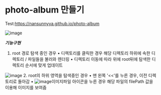 # photo-album 만들기
Test:https://nansunnyya.github.io/photo-album

![image](https://user-images.githubusercontent.com/76245273/111911207-e3be4080-8aa7-11eb-9056-4921249516e0.png)

***기능구현***

1. root 경로 탐색 중인 경우
•	디렉토리를 클릭한 경우 해당 디렉토리 하위에 속한 디렉토리 / 파일들을 불러와 렌더링
•	디렉토리 이동에 따라 위에 root뒤에 탐색한 디렉토리 순서에 맞게 업데이트

![image](https://user-images.githubusercontent.com/76245273/111914063-e757c480-8ab3-11eb-9888-c976277a559f.png)
2. root의 하위 영역을 탐색중인 경우
•	맨 왼쪽 '<<'를 누른 경우, 이전 디렉토리로 돌아감
•	![image](https://user-images.githubusercontent.com/76245273/111914112-14a47280-8ab4-11eb-9f81-4024c94a21f4.png)이미지파일 아이콘을 누른 경우 해당 파일의 filePath 값을 이용해 이미지를 보여줌
